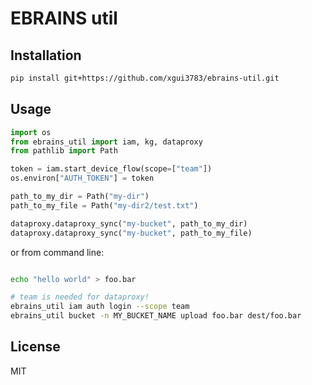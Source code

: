 # EBRAINS util

## Installation

```sh
pip install git+https://github.com/xgui3783/ebrains-util.git
```


## Usage

```python
import os
from ebrains_util import iam, kg, dataproxy
from pathlib import Path

token = iam.start_device_flow(scope=["team"])
os.environ["AUTH_TOKEN"] = token

path_to_my_dir = Path("my-dir")
path_to_my_file = Path("my-dir2/test.txt")

dataproxy.dataproxy_sync("my-bucket", path_to_my_dir)
dataproxy.dataproxy_sync("my-bucket", path_to_my_file)

```

or from command line:

```sh

echo "hello world" > foo.bar

# team is needed for dataproxy!
ebrains_util iam auth login --scope team
ebrains_util bucket -n MY_BUCKET_NAME upload foo.bar dest/foo.bar

```

## License

MIT
